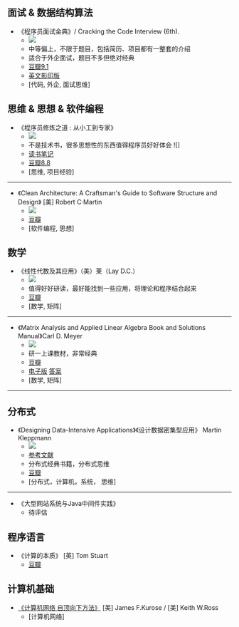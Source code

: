## 面试 & 数据结构算法
- 《程序员面试金典》/ Cracking the Code Interview (6th). 
    - ![](http://progressed.io/bar/65?title=done)
    - 中等偏上，不限于题目，包括简历、项目都有一整套的介绍
    - 适合于外企面试，题目不多但绝对经典
    - [豆瓣9.1](https://book.douban.com/subject/25753386/)
    - [英文影印版](../资源/书籍/Cracking%20the%20Coding%20Interview,%206th%20Edition%20189%20Programming%20Questions%20and%20Solutions.pdf)
    - [代码, 外企, 面试思维]
    
## 思维 & 思想 & 软件编程
- 《程序员修炼之道 : 从小工到专家》
    - ![](http://progressed.io/bar/100?title=done)
    - 不是技术书，很多思想性的东西值得程序员好好体会 ![]
    - [读书笔记](读书笔记/The%20Pragmatic%20Programmer.pdf)
    - [豆瓣8.8](https://book.douban.com/subject/5387402/)
    - [思维, 项目经验]
---
- 《Clean Architecture: A Craftsman's Guide to Software Structure and Design》 [美] Robert C·Martin 
    - ![](http://progressed.io/bar/0?title=todo)
    - [豆瓣](https://book.douban.com/subject/26915970/)
    - [软件编程, 思想]
    
    
##  数学 
- 《线性代数及其应用》（美）莱（Lay D.C.） 
    - ![](http://progressed.io/bar/80?title=done)
    - 值得好好研读，最好能找到一些应用，将理论和程序结合起来
    - [豆瓣](https://book.douban.com/subject/1425950/)
    - [数学, 矩阵]

---
- 《Matrix Analysis and Applied Linear Algebra Book and Solutions Manual》Carl D. Meyer 
    - ![](http://progressed.io/bar/30?title=done)
    - 研一上课教材，非常经典
    - [豆瓣](https://book.douban.com/subject/1479316/)
    - [电子版](../资源/书籍/Matrix_Analysis.pdf) [答案](../资源/书籍/[Carl_Dean_Meyer]_Matrix_Analysis_and_Applied_Line(BookZZ.org).pdf)
    - [数学, 矩阵]
----

## 分布式
- 《Designing Data-Intensive Applications》《设计数据密集型应用》 Martin Kleppmann
    - ![](http://progressed.io/bar/0?title=todo)
    - [参考文献](https://github.com/ept/ddia-references)
    - 分布式经典书籍，分布式思维
    - [豆瓣](https://book.douban.com/subject/26197294/)
    - [分布式，计算机，系统， 思维]
----

- 《大型网站系统与Java中间件实践》
    - 待评估

## 程序语言
- 《计算的本质》 [英] Tom Stuart 
    - [豆瓣](https://book.douban.com/subject/26148763/)
    
## 计算机基础
- [《计算机网络 自顶向下方法》](https://book.douban.com/subject/26176870/) [美] James F.Kurose / [美] Keith W.Ross 
    - [计算机网络]
